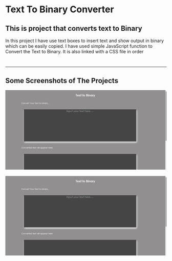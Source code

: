 # Text To Binary Converter
## This is project that converts text to Binary

 In this project I have use text boxes to insert text and show output in binary which can be easily copied.
 I have used simple JavaScript function to Convert the Text to Binary. It is also linked with a CSS file in order
#
<hr>

## Some Screenshots of The Projects

<img src = "Project_image_1.jpg"><br><br>
<img src = "Project_image_1.jpg"><br><br>
